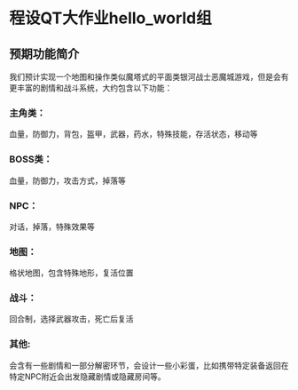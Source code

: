# 程设QT大作业hello_world组

## 预期功能简介

我们预计实现一个地图和操作类似魔塔式的平面类银河战士恶魔城游戏，但是会有更丰富的剧情和战斗系统，大约包含以下功能：

### 主角类：

血量，防御力，背包，盔甲，武器，药水，特殊技能，存活状态，移动等

### BOSS类：

血量，防御力，攻击方式，掉落等

### NPC：

对话，掉落，特殊效果等

### 地图：

格状地图，包含特殊地形，复活位置

### 战斗：

回合制，选择武器攻击，死亡后复活

### 其他:

会含有一些剧情和一部分解密环节，会设计一些小彩蛋，比如携带特定装备返回在特定NPC附近会出发隐藏剧情或隐藏房间等。





